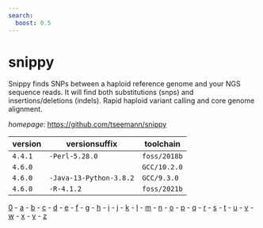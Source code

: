```yaml
---
search:
  boost: 0.5
---
```

# snippy

Snippy finds SNPs between a haploid reference genome and your NGS sequence  reads. It will find both substitutions (snps) and insertions/deletions (indels). Rapid haploid variant calling and core genome alignment.

*homepage*: <https://github.com/tseemann/snippy>

version | versionsuffix | toolchain
--------|---------------|----------
``4.4.1`` | ``-Perl-5.28.0`` | ``foss/2018b``
``4.6.0`` |  | ``GCC/10.2.0``
``4.6.0`` | ``-Java-13-Python-3.8.2`` | ``GCC/9.3.0``
``4.6.0`` | ``-R-4.1.2`` | ``foss/2021b``

[0](../0/index.md) - [a](../a/index.md) - [b](../b/index.md) - [c](../c/index.md) - [d](../d/index.md) - [e](../e/index.md) - [f](../f/index.md) - [g](../g/index.md) - [h](../h/index.md) - [i](../i/index.md) - [j](../j/index.md) - [k](../k/index.md) - [l](../l/index.md) - [m](../m/index.md) - [n](../n/index.md) - [o](../o/index.md) - [p](../p/index.md) - [q](../q/index.md) - [r](../r/index.md) - [s](../s/index.md) - [t](../t/index.md) - [u](../u/index.md) - [v](../v/index.md) - [w](../w/index.md) - [x](../x/index.md) - [y](../y/index.md) - [z](../z/index.md)

